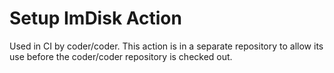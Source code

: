 # Setup ImDisk Action

Used in CI by coder/coder. This action is in a separate repository to allow its use before the coder/coder repository is checked out.
